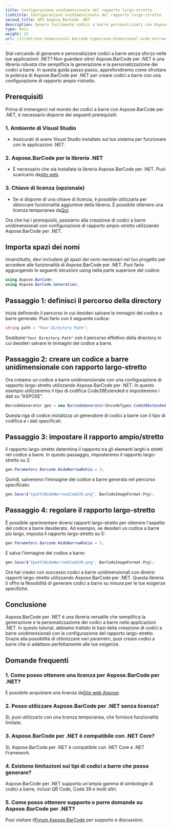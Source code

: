 ```yaml
---
title: Configurazione unidimensionale del rapporto largo-stretto
linktitle: Configurazione unidimensionale del rapporto largo-stretto
second_title: API Aspose.BarCode .NET
description: Genera facilmente codici a barre personalizzati con Aspose.BarCode per .NET. Guida passo passo per la configurazione unidimensionale del rapporto largo-stretto.
type: docs
weight: 22
url: /it/net/one-dimensional-barcode-types/one-dimensional-wide-narrow-ratio-configuration/
---
```


Stai cercando di generare e personalizzare codici a barre senza sforzo nelle tue applicazioni .NET? Non guardare oltre! Aspose.BarCode per .NET è una libreria robusta che semplifica la generazione e la personalizzazione dei codici a barre. In questa guida passo passo, approfondiremo come sfruttare la potenza di Aspose.BarCode per .NET per creare codici a barre con una configurazione di rapporto ampio-ristretto.

## Prerequisiti

Prima di immergerci nel mondo dei codici a barre con Aspose.BarCode per .NET, è necessario disporre dei seguenti prerequisiti:

### 1. Ambiente di Visual Studio
   - Assicurati di avere Visual Studio installato sul tuo sistema per funzionare con le applicazioni .NET.
   
### 2. Aspose.BarCode per la libreria .NET
   -  È necessario che sia installata la libreria Aspose.BarCode per .NET. Puoi scaricarlo da[sito web](https://releases.aspose.com/barcode/net/).

### 3. Chiave di licenza (opzionale)
   -  Se si dispone di una chiave di licenza, è possibile utilizzarla per sbloccare funzionalità aggiuntive della libreria. È possibile ottenere una licenza temporanea da[Qui](https://purchase.aspose.com/temporary-license/).

Ora che hai i prerequisiti, passiamo alla creazione di codici a barre unidimensionali con configurazione di rapporto ampio-stretto utilizzando Aspose.BarCode per .NET.

## Importa spazi dei nomi

Innanzitutto, devi includere gli spazi dei nomi necessari nel tuo progetto per accedere alle funzionalità di Aspose.BarCode per .NET. Puoi farlo aggiungendo le seguenti istruzioni using nella parte superiore del codice:

```csharp
using Aspose.BarCode;
using Aspose.BarCode.Generation;
```

## Passaggio 1: definisci il percorso della directory

Inizia definendo il percorso in cui desideri salvare le immagini del codice a barre generate. Puoi farlo con il seguente codice:

```csharp
string path = "Your Directory Path";
```

 Sostituire`"Your Directory Path"` con il percorso effettivo della directory in cui desideri salvare le immagini del codice a barre.

## Passaggio 2: creare un codice a barre unidimensionale con rapporto largo-stretto

Ora creiamo un codice a barre unidimensionale con una configurazione di rapporto largo-stretto utilizzando Aspose.BarCode per .NET. In questo esempio utilizzeremo il tipo di codifica Code39Extended e imposteremo i dati su "ASPOSE".

```csharp
BarcodeGenerator gen = new BarcodeGenerator(EncodeTypes.Code39Extended, "ASPOSE");
```

Questa riga di codice inizializza un generatore di codici a barre con il tipo di codifica e i dati specificati.

## Passaggio 3: impostare il rapporto ampio/stretto

Il rapporto largo-stretto determina il rapporto tra gli elementi larghi e stretti nel codice a barre. In questo passaggio, imposteremo il rapporto largo-stretto su 2:

```csharp
gen.Parameters.Barcode.WideNarrowRatio = 2;
```

Quindi, salveremo l'immagine del codice a barre generata nel percorso specificato:

```csharp
gen.Save($"{path}WideNarrow2Code39.png", BarCodeImageFormat.Png);
```

## Passaggio 4: regolare il rapporto largo-stretto

È possibile sperimentare diversi rapporti largo-stretto per ottenere l'aspetto del codice a barre desiderato. Ad esempio, se desideri un codice a barre più largo, imposta il rapporto largo-stretto su 5:

```csharp
gen.Parameters.Barcode.WideNarrowRatio = 5;
```

E salva l'immagine del codice a barre:

```csharp
gen.Save($"{path}WideNarrow5Code39.png", BarCodeImageFormat.Png);
```

Ora hai creato con successo codici a barre unidimensionali con diversi rapporti largo-stretto utilizzando Aspose.BarCode per .NET. Questa libreria ti offre la flessibilità di generare codici a barre su misura per le tue esigenze specifiche.

## Conclusione

Aspose.BarCode per .NET è una libreria versatile che semplifica la generazione e la personalizzazione dei codici a barre nelle applicazioni .NET. In questo tutorial, abbiamo trattato le basi della creazione di codici a barre unidimensionali con la configurazione del rapporto largo-stretto. Grazie alla possibilità di ottimizzare vari parametri, puoi creare codici a barre che si adattano perfettamente alle tue esigenze.

## Domande frequenti

### 1. Come posso ottenere una licenza per Aspose.BarCode per .NET?
 È possibile acquistare una licenza da[Sito web Aspose](https://purchase.aspose.com/buy).

### 2. Posso utilizzare Aspose.BarCode per .NET senza licenza?
Sì, puoi utilizzarlo con una licenza temporanea, che fornisce funzionalità limitate.

### 3. Aspose.BarCode per .NET è compatibile con .NET Core?
Sì, Aspose.BarCode per .NET è compatibile con .NET Core e .NET Framework.

### 4. Esistono limitazioni sui tipi di codici a barre che posso generare?
Aspose.BarCode per .NET supporta un'ampia gamma di simbologie di codici a barre, inclusi QR Code, Code 39 e molti altri.

### 5. Come posso ottenere supporto o porre domande su Aspose.BarCode per .NET?
 Puoi visitare il[Forum Aspose.BarCode](https://forum.aspose.com/c/barcode/13) per supporto e discussioni.
